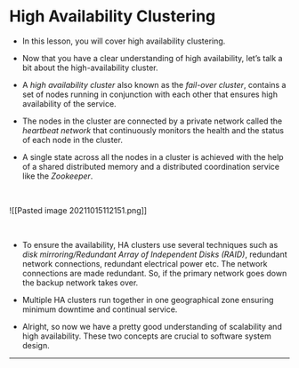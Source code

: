 # High Availability Clustering

- In this lesson, you will cover high availability clustering.

- Now that you have a clear understanding of high availability, let’s talk a bit about the high-availability cluster.

- A _high availability cluster_ also known as the _fail-over cluster_, contains a set of nodes running in conjunction with each other that ensures high availability of the service.

- The nodes in the cluster are connected by a private network called the _heartbeat network_ that continuously monitors the health and the status of each node in the cluster.

- A single state across all the nodes in a cluster is achieved with the help of a shared distributed memory and a distributed coordination service like the _Zookeeper_.

<br>

![[Pasted image 20211015112151.png]]

<br>

- To ensure the availability, HA clusters use several techniques such as _disk mirroring/Redundant Array of Independent Disks (RAID)_, redundant network connections, redundant electrical power etc. The network connections are made redundant. So, if the primary network goes down the backup network takes over.

- Multiple HA clusters run together in one geographical zone ensuring minimum downtime and continual service.

- Alright, so now we have a pretty good understanding of scalability and high availability. These two concepts are crucial to software system design.

---